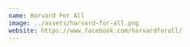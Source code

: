 ```yaml
---
name: Harvard For All
image: ../assets/harvard-for-all.png
website: https://www.facebook.com/harvardforall/
---
```

